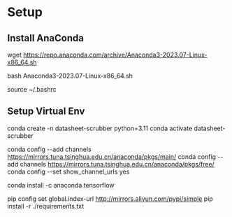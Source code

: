 # Setup

## Install AnaConda

wget https://repo.anaconda.com/archive/Anaconda3-2023.07-Linux-x86_64.sh

bash Anaconda3-2023.07-Linux-x86_64.sh

source ~/.bashrc

## Setup Virtual Env

conda create -n datasheet-scrubber python=3.11
conda activate datasheet-scrubber

conda config --add channels https://mirrors.tuna.tsinghua.edu.cn/anaconda/pkgs/main/
conda config --add channels https://mirrors.tuna.tsinghua.edu.cn/anaconda/pkgs/free/
conda config --set show_channel_urls yes

conda install -c anaconda tensorflow


pip config set global.index-url http://mirrors.aliyun.com/pypi/simple
pip install -r ./requirements.txt



